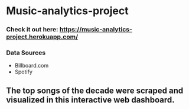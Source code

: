# Music-analytics-project

### Check it out here: https://music-analytics-project.herokuapp.com/

### Data Sources ###
* Billboard.com
* Spotify

## The top songs of the decade were scraped and visualized in this interactive web dashboard.


